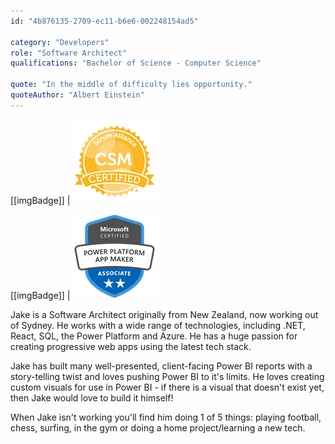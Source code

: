 ```yaml
---
id: "4b876135-2709-ec11-b6e6-002248154ad5"

category: "Developers"
role: "Software Architect"
qualifications: "Bachelor of Science - Computer Science"

quote: "In the middle of difficulty lies opportunity."
quoteAuthor: "Albert Einstein"
---
```


[Editing your profile]: https://github.com/SSWConsulting/People/wiki/3.-Editing-your-profile

[[imgBadge]]
| ![CSM_Badge](../badges/Certification-scrumalliance-master.png)

[[imgBadge]]
| ![Power Platform App Maker](../badges/Certification-microsoft-power-platform-app-maker-associate.png)

Jake is a Software Architect originally from New Zealand, now working out of Sydney. He works with a wide range of technologies, including .NET, React, SQL, the Power Platform and Azure. He has a huge passion for creating progressive web apps using the latest tech stack.

Jake has built many well-presented, client-facing Power BI reports with a story-telling twist and loves pushing Power BI to it's limits. He loves creating custom visuals for use in Power BI - if there is a visual that doesn't exist yet, then Jake would love to build it himself!

When Jake isn't working you'll find him doing 1 of 5 things: playing football, chess, surfing, in the gym or doing a home project/learning a new tech.
